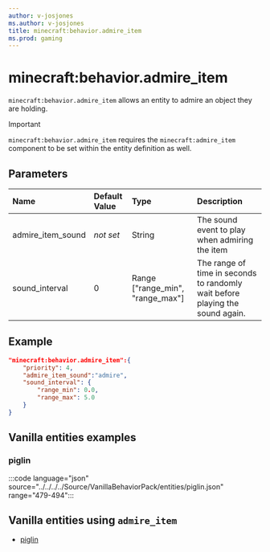 ```yaml
---
author: v-josjones
ms.author: v-josjones
title: minecraft:behavior.admire_item
ms.prod: gaming
---
```


# minecraft:behavior.admire_item

`minecraft:behavior.admire_item` allows an entity to admire an object they are holding.

>[!IMPORTANT]
> `minecraft:behavior.admire_item` requires the `minecraft:admire_item` component to be set within the entity definition as well.

## Parameters

|Name |Default Value  |Type  |Description  |
|:----------|:----------|:----------|:----------|
|admire_item_sound|*not set* |String |The sound event to play when admiring the item |
|sound_interval|0 |Range ["range_min", "range_max"] |The range of time in seconds to randomly wait before playing the sound again. |

## Example

```json
"minecraft:behavior.admire_item":{
    "priority": 4,
    "admire_item_sound":"admire",
    "sound_interval": {
        "range_min": 0.0,
        "range_max": 5.0
    }
}
```

## Vanilla entities examples

### piglin

:::code language="json" source="../../../../Source/VanillaBehaviorPack/entities/piglin.json" range="479-494":::

## Vanilla entities using `admire_item`

- [piglin](../../../../Source/VanillaBehaviorPack_Snippets/entities/piglin.json)
